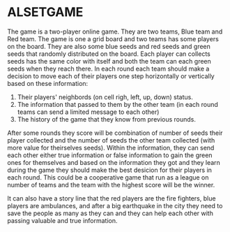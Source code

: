 # ALSETGAME

The game is a two-player online game. They are two teams, Blue team and Red team. The game is one a grid board and two teams has some players on the board.
They are also some blue seeds and red seeds and green seeds that randomly distributed on the board. Each player can collects seeds has the same color with itself and both the team can each green seeds when they reach there.
In each round each team should make a decision to move each of their players one step horizontally or vertically based on these information:

1) Their players' neighbords (on cell righ, left, up, down) status. 
2) The information that passed to them by the other team (in each round teams can send a limited message to each other)
3) The history of the game that they know from previous rounds.

After some rounds they score will be combination of number of seeds their player collected and the number of seeds the other team collected (with more value for theirselves seeds). Within the information, they can 
send each other either true information or false information to gain the green ones for themselves and based on the information they got and they learn during the game
they should make the best desicion for their players in each round. This could be a cooperative game that run as a league on number of teams and the team with the highest score will be the winner.

It can also have a story line that the red players are the fire fighters, blue players are ambulances, and after a big earthquake in the city they need to save the people as many as they can and they can help each other with passing valuable and true information.
